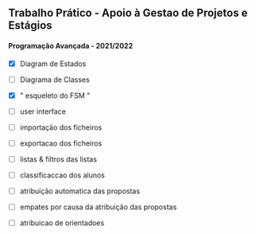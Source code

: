 ## Trabalho Prático - Apoio à Gestao de Projetos e Estágios 
#### Programação Avançada - 2021/2022

- [x] Diagram de Estados

- [ ] Diagrama de Classes 

- [x] " esqueleto do FSM "

- [ ] user interface 

- [ ] importação dos ficheiros 

- [ ] exportacao dos ficheiros 

- [ ] listas & filtros das listas 

- [ ] classificaccao dos alunos 

- [ ] atribuição automatica das propostas

- [ ] empates por causa da atribuição das propostas 

- [ ] atribuicao de orientadoes 









